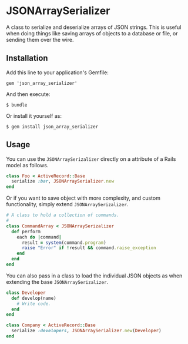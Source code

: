 # JSONArraySerializer

A class to serialize and deserialize arrays of JSON strings. This is useful when doing things like saving arrays of objects to a database or file, or sending them over the wire.

## Installation

Add this line to your application's Gemfile:

    gem 'json_array_serializer'

And then execute:

    $ bundle

Or install it yourself as:

    $ gem install json_array_serializer

## Usage

You can use the `JSONArraySerizalizer` directly on a attribute of a Rails model as follows.

```ruby
class Foo < ActiveRecord::Base
  serialize :bar, JSONArraySerializer.new
end
```

Or if you want to save object with more complexity, and custom functionality, simply extend `JSONArraySerizalizer`.

```ruby
# A class to hold a collection of commands.
#
class CommandArray < JSONArraySerizalizer
  def perform
    each do |command|
      result = system(command.program)
      raise "Error" if !result && command.raise_exception
    end
  end
end
```

You can also pass in a class to load the individual JSON objects as when extending the base `JSONArraySerizalizer`.

```ruby
class Developer
  def develop(name)
    # Write code.
  end
end

class Company < ActiveRecord::Base
  serialize :developers, JSONArraySerializer.new(Developer)
end
```
